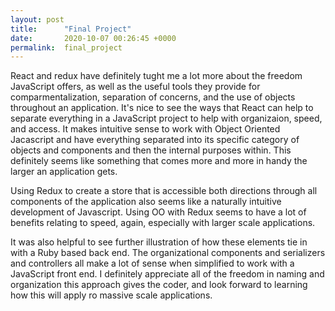 ```yaml
---
layout: post
title:      "Final Project"
date:       2020-10-07 00:26:45 +0000
permalink:  final_project
---
```



React and redux have definitely tught me a lot more about the freedom JavaScript offers, as well as the useful tools they provide for comparmentalization, separation of concerns, and the use of objects throughout an application. It's nice to see the ways that React can help to separate everything in a JavaScript project to help with organizaion, speed, and access. It makes intuitive sense to work with Object Oriented Jacascript and have everything separated into its specific category of objects and components and then the internal purposes within. This definitely seems like something that comes more and more in handy the larger an application gets.

Using Redux to create a store that is accessible both directions through all components of the application also seems like a naturally intuitive development of Javascript. Using OO with Redux seems to have a lot of benefits relating to speed, again, especially with larger scale applications.

It was also helpful to see further illustration of how these elements tie in with a Ruby based back end. The organizational components and serializers and controllers all make a lot of sense when simplified to work with a JavaScript front end. I definitely appreciate all of the freedom in naming and organization this approach gives the coder, and look forward to learning how this will apply ro massive scale applications.
